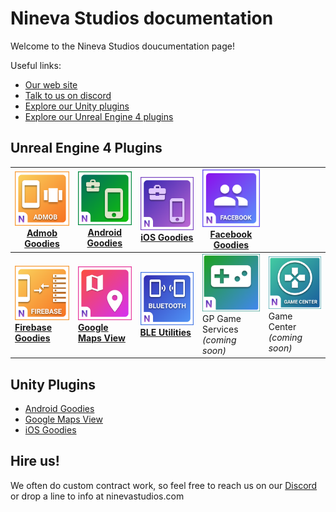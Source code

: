 # Nineva Studios documentation

Welcome to the Nineva Studios doucumentation page!

Useful links:

* [Our web site](https://ninevastudios.com)
* [Talk to us on discord](https://bit.ly/nineva_support_discord)
* [Explore our Unity plugins](https://assetstore.unity.com/publishers/5296)
* [Explore our Unreal Engine 4 plugins](https://www.unrealengine.com/marketplace/profile/Nineva+Studios)

## Unreal Engine 4 Plugins

| [<img src="icons/admob-ue.png">](ue-plugins/admob-unreal) <br> [Admob Goodies](ue-plugins/admob-unreal)                 | [<img src="icons/ag-ue.png">](ue-plugins/android-goodies-unreal) <br> [Android Goodies](ue-plugins/android-goodies-unreal) | [<img src="icons/ig-ue.png">](ue-plugins/ios-goodies) <br> [iOS Goodies](ue-plugins/ios-goodies)            | [<img src="icons/facebook-ue.png">](ue-plugins/facebook-ue) <br> [Facebook Goodies](ue-plugins/facebook-goodies) |                                                                                |
| ----------------------------------------------------------------------------------------------------------------------- | -------------------------------------------------------------------------------------------------------------------------- | ----------------------------------------------------------------------------------------------------------- | ---------------------------------------------------------------------------------------------------------------- | ------------------------------------------------------------------------------ |
| [<img src="icons/firebase-ue.png">](ue-plugins/firebase-unreal) <br> **[Firebase Goodies](ue-plugins/firebase-unreal)** | [<img src="icons/maps-ue.png">](ue-plugins/google-maps-unreal) <br> **[Google Maps View](ue-plugins/google-maps-unreal)**  | [<img src="icons/ble-ue.png">](ue-plugins/ble-utilities) <br> **[BLE Utilities](ue-plugins/ble-utilities)** | [<img src="icons/play-games-ue.png">]() <br> GP Game Services <br> _(coming soon)_                               | [<img src="icons/game-center-ios.png">]() <br>Game Center <br> _(coming soon)_ |

## Unity Plugins

* [Android Goodies](unity-plugins/android-goodies)
* [Google Maps View](unity-plugins/google-maps)
* [iOS Goodies](unity-plugins/ios-goodies)

## Hire us!

We often do custom contract work, so feel free to reach us on our [Discord](https://bit.ly/nineva_support_discord) or drop a line to info at ninevastudios.com

